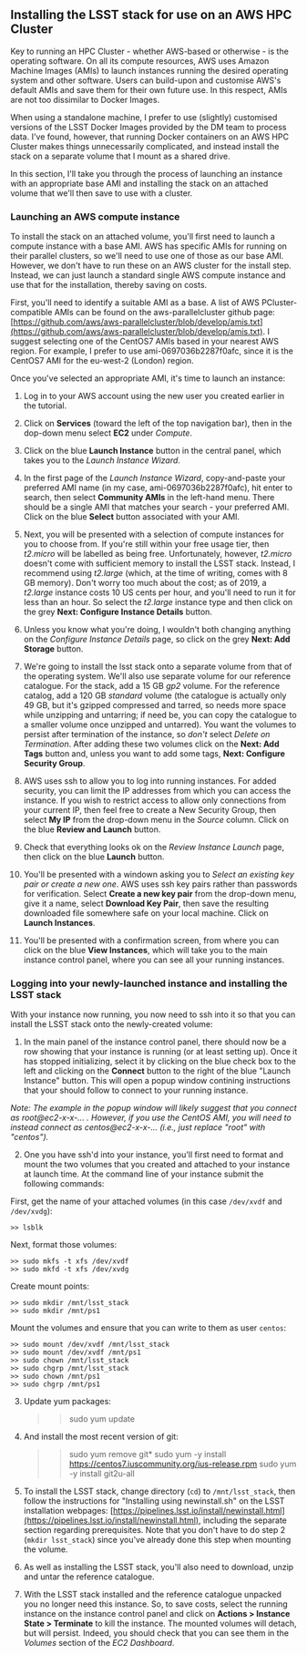 ## Installing the LSST stack for use on an AWS HPC Cluster

Key to running an HPC Cluster - whether AWS-based or otherwise - is the operating software. On all its compute resources, AWS uses Amazon Machine Images (AMIs) to launch instances running the desired operating system and other software. Users can build-upon and customise AWS's default AMIs and save them for their own future use. In this respect, AMIs are not too dissimilar to Docker Images.

When using a standalone machine, I prefer to use (slightly) customised versions of the LSST Docker Images provided by the DM team to process data. I've found, however, that running Docker containers on an AWS HPC Cluster makes things unnecessarily complicated, and instead install the stack on a separate volume that I mount as a shared drive.

In this section, I'll take you through the process of launching an instance with an appropriate base AMI and installing the stack on an attached volume that we'll then save to use with a cluster.

### Launching an AWS compute instance

To install the stack on an attached volume, you'll first need to launch a compute instance with a base AMI. AWS has specific AMIs for running on their parallel clusters, so we'll need to use one of those as our base AMI. However, we don't have to run these on an AWS cluster for the install step. Instead, we can just launch a standard single AWS compute instance and use that for the installation, thereby saving on costs.

First, you'll need to identify a suitable AMI as a base. A list of AWS PCluster-compatible AMIs can be found on the aws-parallelcluster github page: [https://github.com/aws/aws-parallelcluster/blob/develop/amis.txt](https://github.com/aws/aws-parallelcluster/blob/develop/amis.txt). I suggest selecting one of the CentOS7 AMIs based in your nearest AWS region. For example, I prefer to use ami-0697036b2287f0afc, since it is the CentOS7 AMI for the eu-west-2 (London) region.

Once you've selected an appropriate AMI, it's time to launch an instance:

1. Log in to your AWS account using the new user you created earlier in the tutorial.

2. Click on **Services** (toward the left of the top navigation bar), then in the dop-down menu select **EC2** under *Compute*.

3. Click on the blue **Launch Instance** button in the central panel, which takes you to the *Launch Instance Wizard*.

4. In the first page of the *Launch Instance Wizard*, copy-and-paste your preferred AMI name (in my case, ami-0697036b2287f0afc), hit enter to search, then select **Community AMIs** in the left-hand menu. There should be a single AMI that matches your search - your preferred AMI. Click on the blue **Select** button associated with your AMI.

5. Next, you will be presented with a selection of compute instances for you to choose from. If you're still within your free usage tier, then *t2.micro* will be labelled as being free. Unfortunately, however, *t2.micro* doesn't come with sufficient memory to install the LSST stack. Instead, I recommend using *t2.large* (which, at the time of writing, comes with 8 GB memory). Don't worry too much about the cost; as of 2019, a *t2.large* instance costs 10 US cents per hour, and you'll need to run it for less than an hour. So select the *t2.large* instance type and then click on the grey **Next: Configure Instance Details** button.

6. Unless you know what you're doing, I wouldn't both changing anything on the *Configure Instance Details* page, so click on the grey **Next: Add Storage** button.

7. We're going to install the lsst stack onto a separate volume from that of the operating system. We'll also use separate volume for our reference catalogue. For the stack, add a 15 GB *gp2* volume. For the reference catalog, add a 120 GB *standard* volume (the catalogue is actually only 49 GB, but it's gzipped compressed and tarred, so needs more space while unzipping and untarring; if need be, you can copy the catalogue to a smaller volume once unzipped and untarred). You want the volumes to persist after termination of the instance, so *don't* select *Delete on Termination*. After adding these two volumes click on the **Next: Add Tags** button and, unless you want to add some tags, **Next: Configure Security Group**.

8. AWS uses ssh to allow you to log into running instances. For added security, you can limit the IP addresses from which you can access the instance. If you wish to restrict access to allow only connections from your current IP, then feel free to create a New Security Group, then select **My IP** from the drop-down menu in the *Source* column. Click on the blue **Review and Launch** button.

9. Check that everything looks ok on the *Review Instance Launch* page, then click on the blue **Launch** button.

10. You'll be presented with a windown asking you to *Select an existing key pair or create a new one*. AWS uses ssh key pairs rather than passwords for verification. Select **Create a new key pair** from the drop-down menu, give it a name, select **Download Key Pair**, then save the resulting downloaded file somewhere safe on your local machine. Click on **Launch Instances**.

11. You'll be presented with a confirmation screen, from where you can click on the blue **View Instances**, which will take you to the main instance control panel, where you can see all your running instances.

### Logging into your newly-launched instance and installing the LSST stack

With your instance now running, you now need to ssh into it so that you can install the LSST stack onto the newly-created volume:

1. In the main panel of the instance control panel, there should now be a row showing that your instance is running (or at least setting up). Once it has stopped initializing, select it by clicking on the blue check box to the left and clicking on the **Connect** button to the right of the blue "Launch Instance" button. This will open a popup window contining instructions that your should follow to connect to your running instance.

*Note: The example in the popup window will likely suggest that you connect as root@ec2-x-x-... . However, if you use the CentOS AMI, you will need to instead connect as centos@ec2-x-x-... (i.e., just replace "root" with "centos").*

2. One you have ssh'd into your instance, you'll first need to format and mount the two volumes that you created and attached to your instance at launch time. At the command line of your instance submit the following commands:

First, get the name of your attached volumes (in this case `/dev/xvdf` and `/dev/xvdg`):
    
    >> lsblk

Next, format those volumes:

    >> sudo mkfs -t xfs /dev/xvdf
    >> sudo mkfd -t xfs /dev/xvdg
    
Create mount points:

    >> sudo mkdir /mnt/lsst_stack
    >> sudo mkdir /mnt/ps1

Mount the volumes and ensure that you can write to them as user `centos`:
    
    >> sudo mount /dev/xvdf /mnt/lsst_stack
    >> sudo mount /dev/xvdf /mnt/ps1
    >> sudo chown /mnt/lsst_stack
    >> sudo chgrp /mnt/lsst_stack
    >> sudo chown /mnt/ps1
    >> sudo chgrp /mnt/ps1

3. Update yum packages:

    >> sudo yum update

4. And install the most recent version of git:

    >> sudo yum remove git*
    >> sudo yum -y install https://centos7.iuscommunity.org/ius-release.rpm
    >> sudo yum -y install git2u-all

5. To install the LSST stack, change directory (`cd`) to `/mnt/lsst_stack`, then follow the instructions for "Installing using newinstall.sh" on the LSST installation webpages: [https://pipelines.lsst.io/install/newinstall.html](https://pipelines.lsst.io/install/newinstall.html), including the separate section regarding prerequisites. Note that you don't have to do step 2 (`mkdir lsst_stack`) since you've already done this step when mounting the volume.
    
6. As well as installing the LSST stack, you'll also need to download, unzip and untar the reference catalogue.

7. With the LSST stack installed and the reference catalogue unpacked you no longer need this instance. So, to save costs, select the running instance on the instance control panel and click on **Actions > Instance State > Terminate** to kill the instance. The mounted volumes will detach, but will persist. Indeed, you should check that you can see them in the *Volumes* section of the *EC2 Dashboard*.

